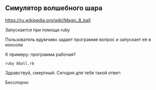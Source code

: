 ## Симулятор волшебного шара

https://ru.wikipedia.org/wiki/Magic_8_ball

Запускается при помощи ruby

Пользователь вдумчиво задает программе вопрос и запускает её в консоли

К примеру: программа рабочая?

`ruby 8ball.rb`

Здравствуй, смертный. Сегодня для тебя такой ответ:

Бесспорно